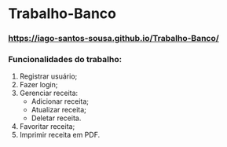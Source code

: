 # Trabalho-Banco
### https://iago-santos-sousa.github.io/Trabalho-Banco/

### Funcionalidades do trabalho:
1. Registrar usuário;
1. Fazer login;
1. Gerenciar receita:
   - Adicionar receita;
   - Atualizar receita;
   - Deletar receita.
1. Favoritar receita;
1. Imprimir receita em PDF.
